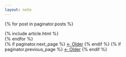 ```yaml
---
layout: note
---
```


<!-- This loops through the paginated posts -->
{% for post in paginator.posts %}
<article>
{% include article.html %}
</article>
{% endfor %} 

<!-- Pagination links -->
<div class="pagination">
  {% if paginator.next_page %}
  <a class="prev" href="{{paginator.next_page}}">&larr; Older</a>
  {% endif %}
  {% if paginator.previous_page %}
  <a class="prev" href="{{paginator.next_page}}">&larr; Older</a>
  {% endif %}
</div>